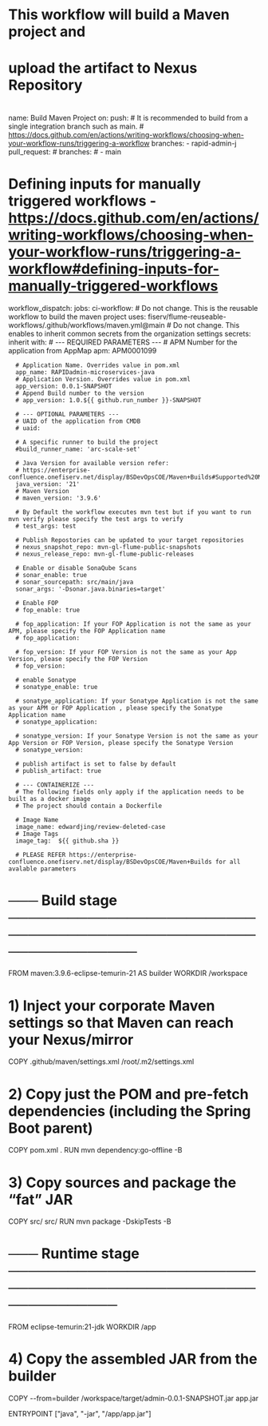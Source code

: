 # This workflow will build a Maven project and 
# upload the artifact to Nexus Repository
# 

name: Build Maven Project
on:
  push:
    # It is recommended to build from a single integration branch such as main.
    # https://docs.github.com/en/actions/writing-workflows/choosing-when-your-workflow-runs/triggering-a-workflow
    branches:
      - rapid-admin-j
  pull_request:
    # branches: 
    #   - main

  # Defining inputs for manually triggered workflows - https://docs.github.com/en/actions/writing-workflows/choosing-when-your-workflow-runs/triggering-a-workflow#defining-inputs-for-manually-triggered-workflows
  workflow_dispatch:
jobs:
  ci-workflow:
    # Do not change. This is the reusable workflow to build the maven project
    uses: fiserv/flume-reuseable-workflows/.github/workflows/maven.yml@main
    # Do not change. This enables to inherit common secrets from the organization settings
    secrets: inherit
    with:
      # --- REQUIRED PARAMETERS --- 
      # APM Number for the application from AppMap
      apm: APM0001099 

      # Application Name. Overrides value in pom.xml
      app_name: RAPIDadmin-microservices-java
      # Application Version. Overrides value in pom.xml
      app_version: 0.0.1-SNAPSHOT
      # Append Build number to the version
      # app_version: 1.0.${{ github.run_number }}-SNAPSHOT
      
      # --- OPTIONAL PARAMETERS ---
      # UAID of the application from CMDB
      # uaid: 
      
      # A specific runner to build the project 
      #build_runner_name: 'arc-scale-set'
      
      # Java Version for available version refer: 
      # https://enterprise-confluence.onefiserv.net/display/BSDevOpsCOE/Maven+Builds#Supported%20Maven+&+Java+Versions
      java_version: '21'
      # Maven Version
      # maven_version: '3.9.6'
      
      # By Default the workflow executes mvn test but if you want to run mvn verify please specify the test args to verify
      # test_args: test
      
      # Publish Repostories can be updated to your target repositories
      # nexus_snapshot_repo: mvn-gl-flume-public-snapshots
      # nexus_release_repo: mvn-gl-flume-public-releases

      # Enable or disable SonaQube Scans
      # sonar_enable: true
      # sonar_sourcepath: src/main/java
      sonar_args: '-Dsonar.java.binaries=target'
      
      # Enable FOP
      # fop_enable: true

      # fop_application: If your FOP Application is not the same as your APM, please specify the FOP Application name
      # fop_application:

      # fop_version: If your FOP Version is not the same as your App Version, please specify the FOP Version
      # fop_version:

      # enable Sonatype
      # sonatype_enable: true

      # sonatype_application: If your Sonatype Application is not the same as your APM or FOP Application , please specify the Sonatype Application name
      # sonatype_application:

      # sonatype_version: If your Sonatype Version is not the same as your App Version or FOP Version, please specify the Sonatype Version
      # sonatype_version:

      # publish artifact is set to false by default
      # publish_artifact: true

      # --- CONTAINERIZE ---
      # The following fields only apply if the application needs to be built as a docker image
      # The project should contain a Dockerfile
      
      # Image Name
      image_name: edwardjing/review-deleted-case
      # Image Tags
      image_tag:  ${{ github.sha }}

      # PLEASE REFER https://enterprise-confluence.onefiserv.net/display/BSDevOpsCOE/Maven+Builds for all avalable parameters





# ─── Build stage ───────────────────────────────────────────────────────────────
FROM maven:3.9.6-eclipse-temurin-21 AS builder
WORKDIR /workspace

# 1) Inject your corporate Maven settings so that Maven can reach your Nexus/mirror
COPY .github/maven/settings.xml /root/.m2/settings.xml

# 2) Copy just the POM and pre-fetch dependencies (including the Spring Boot parent)
COPY pom.xml .
RUN mvn dependency:go-offline -B

# 3) Copy sources and package the “fat” JAR
COPY src/ src/
RUN mvn package -DskipTests -B

# ─── Runtime stage ─────────────────────────────────────────────────────────────
FROM eclipse-temurin:21-jdk
WORKDIR /app

# 4) Copy the assembled JAR from the builder
COPY --from=builder /workspace/target/admin-0.0.1-SNAPSHOT.jar app.jar

ENTRYPOINT ["java", "-jar", "/app/app.jar"]


